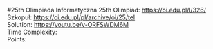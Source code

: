 #25th Olimpiada Informatyczna
25th Olimpiad: https://oi.edu.pl/l/326/ <br />
Szkopuł: https://oi.edu.pl/pl/archive/oi/25/tel <br />
Solution: https://youtu.be/v-ORFSWDM6M <br />
Time Complexity: <br />
Points:  <br />